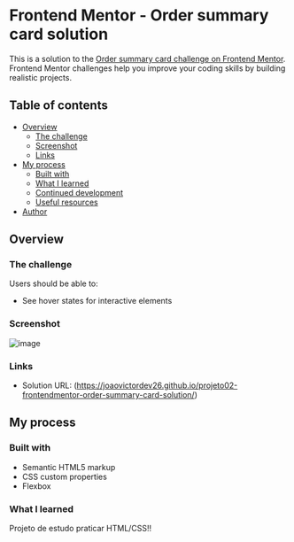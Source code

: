 # Frontend Mentor - Order summary card solution

This is a solution to the [Order summary card challenge on Frontend Mentor](https://www.frontendmentor.io/challenges/order-summary-component-QlPmajDUj). Frontend Mentor challenges help you improve your coding skills by building realistic projects. 

## Table of contents

- [Overview](#overview)
  - [The challenge](#the-challenge)
  - [Screenshot](#screenshot)
  - [Links](#links)
- [My process](#my-process)
  - [Built with](#built-with)
  - [What I learned](#what-i-learned)
  - [Continued development](#continued-development)
  - [Useful resources](#useful-resources)
- [Author](#author)

## Overview

### The challenge

Users should be able to:

- See hover states for interactive elements

### Screenshot
![image](https://user-images.githubusercontent.com/120648122/228564259-2906c13c-e621-4e94-ba60-dab995a0aa5d.png)

### Links

- Solution URL: (https://joaovictordev26.github.io/projeto02-frontendmentor-order-summary-card-solution/)

## My process

### Built with

- Semantic HTML5 markup
- CSS custom properties
- Flexbox

### What I learned

Projeto de estudo praticar HTML/CSS!!
